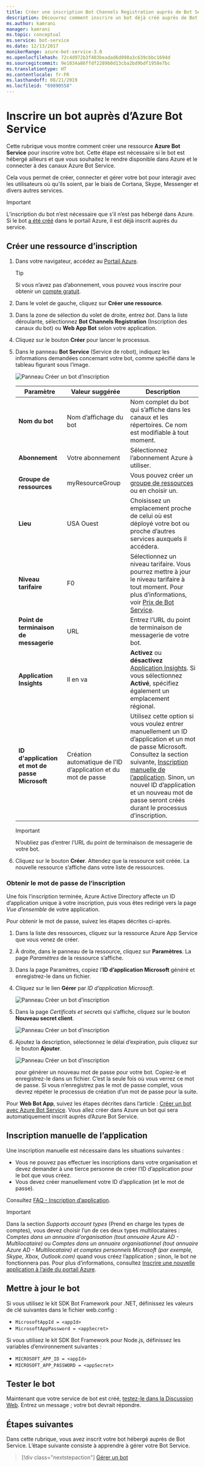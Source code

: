 ```yaml
---
title: Créer une inscription Bot Channels Registration auprès de Bot Service | Microsoft Docs
description: Découvrez comment inscrire un bot déjà créé auprès de Bot Service.
ms.author: kamrani
manager: kamrani
ms.topic: conceptual
ms.service: bot-service
ms.date: 12/13/2017
monikerRange: azure-bot-service-3.0
ms.openlocfilehash: 72c4d972b3f403beadad6d098a3c639cbbc1694d
ms.sourcegitcommit: 9e1034a86ffdf2289b0d13cba2bd9bdf1958e7bc
ms.translationtype: HT
ms.contentlocale: fr-FR
ms.lasthandoff: 08/21/2019
ms.locfileid: "69890558"
---
```

# <a name="register-a-bot-with-azure-bot-service"></a>Inscrire un bot auprès d’Azure Bot Service

Cette rubrique vous montre comment créer une ressource **Azure Bot Service** pour inscrire votre bot. Cette étape est nécessaire si le bot est hébergé ailleurs et que vous souhaitez le rendre disponible dans Azure et le connecter à des canaux Azure Bot Service.

Cela vous permet de créer, connecter et gérer votre bot pour interagir avec les utilisateurs où qu’ils soient, par le biais de Cortana, Skype, Messenger et divers autres services.

> [!IMPORTANT] 
> L’inscription du bot n’est nécessaire que s’il n’est pas hébergé dans Azure. Si le bot [a été créé](v4sdk/abs-quickstart.md) dans le portail Azure, il est déjà inscrit auprès du service.

## <a name="create-a-registration-resource"></a>Créer une ressource d’inscription

1. Dans votre navigateur, accédez au [Portail Azure](https://ms.portal.azure.com).

    > [!TIP]
    > Si vous n’avez pas d’abonnement, vous pouvez vous inscrire pour obtenir un <a href="https://azure.microsoft.com/free/" target="_blank">compte gratuit</a>.

1. Dans le volet de gauche, cliquez sur **Créer une ressource**.
1. Dans la zone de sélection du volet de droite, entrez *bot*. Dans la liste déroulante, sélectionnez **Bot Channels Registration** (Inscription des canaux du bot) ou **Web App Bot** selon votre application.
1. Cliquez sur le bouton **Créer** pour lancer le processus.
1. Dans le panneau **Bot Service** (Service de robot), indiquez les informations demandées concernant votre bot, comme spécifié dans le tableau figurant sous l’image.  

   ![Panneau Créer un bot d’inscription](media/azure-bot-quickstarts/registration-create-bot-service-blade.png)

   |Paramètre |Valeur suggérée|Description|
   |---|---|--|
   |**Nom du bot** <img width="300px">|Nom d’affichage du bot|Nom complet du bot qui s’affiche dans les canaux et les répertoires. Ce nom est modifiable à tout moment.|
   |**Abonnement**|Votre abonnement|Sélectionnez l’abonnement Azure à utiliser.|
   |**Groupe de ressources**|myResourceGroup|Vous pouvez créer un [groupe de ressources](/azure/azure-resource-manager/resource-group-overview#resource-groups) ou en choisir un.|
   |**Lieu**|USA Ouest|Choisissez un emplacement proche de celui où est déployé votre bot ou proche d’autres services auxquels il accédera.|
   |**Niveau tarifaire**|F0|Sélectionnez un niveau tarifaire. Vous pourrez mettre à jour le niveau tarifaire à tout moment. Pour plus d’informations, voir [Prix de Bot Service](https://azure.microsoft.com/pricing/details/bot-service/).|
   |**Point de terminaison de messagerie**|URL|Entrez l’URL du point de terminaison de messagerie de votre bot.|
   |**Application Insights**|Il en va| **Activez** ou **désactivez** [Application Insights](bot-service-manage-analytics.md). Si vous sélectionnez **Activé**, spécifiez également un emplacement régional. |
   |**ID d'application et mot de passe Microsoft**| Création automatique de l’ID d’application et du mot de passe |Utilisez cette option si vous voulez entrer manuellement un ID d’application et un mot de passe Microsoft. Consultez la section suivante, [Inscription manuelle de l’application](#manual-app-registration). Sinon, un nouvel ID d’application et un nouveau mot de passe seront créés durant le processus d’inscription. |

    > [!IMPORTANT]
    > N’oubliez pas d’entrer l’URL du point de terminaison de messagerie de votre bot.

1. Cliquez sur le bouton **Créer**. Attendez que la ressource soit créée. La nouvelle ressource s’affiche dans votre liste de ressources.

### <a name="get-registration-password"></a>Obtenir le mot de passe de l’inscription

Une fois l’inscription terminée, Azure Active Directory affecte un ID d’application unique à votre inscription, puis vous êtes redirigé vers la page *Vue d’ensemble* de votre application.

Pour obtenir le mot de passe, suivez les étapes décrites ci-après.

1. Dans la liste des ressources, cliquez sur la ressource Azure App Service que vous venez de créer.
1. À droite, dans le panneau de la ressource, cliquez sur **Paramètres**. La page *Paramètres* de la ressource s’affiche.
1. Dans la page Paramètres, copiez l’**ID d’application Microsoft** généré et enregistrez-le dans un fichier.
1. Cliquez sur le lien **Gérer** par *ID d’application Microsoft*.

    ![Panneau Créer un bot d’inscription](media/azure-bot-quickstarts/bot-channels-registration-app-settings.png)

1. Dans la page *Certificats et secrets* qui s’affiche, cliquez sur le bouton **Nouveau secret client**.

    ![Panneau Créer un bot d’inscription](media/azure-bot-quickstarts/bot-channels-registration-app-secrets.png)

1. Ajoutez la description, sélectionnez le délai d’expiration, puis cliquez sur le bouton **Ajouter**.

    ![Panneau Créer un bot d’inscription](media/azure-bot-quickstarts/bot-channels-registration-app-secrets-create.png)

    pour générer un nouveau mot de passe pour votre bot. Copiez-le et enregistrez-le dans un fichier. C’est la seule fois où vous verrez ce mot de passe. Si vous n’enregistrez pas le mot de passe complet, vous devrez répéter le processus de création d’un mot de passe pour la suite.

Pour **Web Bot App**, suivez les étapes décrites dans l’article : [Créer un bot avec Azure Bot Service](v4sdk/abs-quickstart.md). Vous allez créer dans Azure un bot qui sera automatiquement inscrit auprès d’Azure Bot Service.

## <a name="manual-app-registration"></a>Inscription manuelle de l’application

Une inscription manuelle est nécessaire dans les situations suivantes :

- Vous ne pouvez pas effectuer les inscriptions dans votre organisation et devez demander à une tierce personne de créer l’ID d’application pour le bot que vous créez.
- Vous devez créer manuellement votre ID d’application (et le mot de passe).

Consultez [FAQ - Inscription d’application](bot-service-resources-bot-framework-faq.md#app-registration).

> [!IMPORTANT]
> Dans la section *Supports account types* (Prend en charge les types de comptes), vous devez choisir l’un de ces deux types multilocataires : *Comptes dans un annuaire d’organisation (tout annuaire Azure AD - Multilocataire)* ou *Comptes dans un annuaire organisationnel (tout annuaire Azure AD - Multilocataire) et comptes personnels Microsoft (par exemple, Skype, Xbox, Outlook.com)*  quand vous créez l’application ; sinon, le bot ne fonctionnera pas. Pour plus d’informations, consultez [Inscrire une nouvelle application à l’aide du portail Azure](https://docs.microsoft.com/en-us/azure/active-directory/develop/quickstart-register-app#register-a-new-application-using-the-azure-portal).

## <a name="update-the-bot"></a>Mettre à jour le bot

Si vous utilisez le kit SDK Bot Framework pour .NET, définissez les valeurs de clé suivantes dans le fichier web.config :

- `MicrosoftAppId = <appId>`
- `MicrosoftAppPassword = <appSecret>`

Si vous utilisez le kit SDK Bot Framework pour Node.js, définissez les variables d’environnement suivantes :

- `MICROSOFT_APP_ID = <appId>`
- `MICROSOFT_APP_PASSWORD = <appSecret>`

## <a name="test-the-bot"></a>Tester le bot

Maintenant que votre service de bot est créé, [testez-le dans la Discussion Web](bot-service-manage-test-webchat.md). Entrez un message ; votre bot devrait répondre.

## <a name="next-steps"></a>Étapes suivantes

Dans cette rubrique, vous avez inscrit votre bot hébergé auprès de Bot Service. L’étape suivante consiste à apprendre à gérer votre Bot Service.

> [!div class="nextstepaction"]
> [Gérer un bot](bot-service-manage-overview.md)
